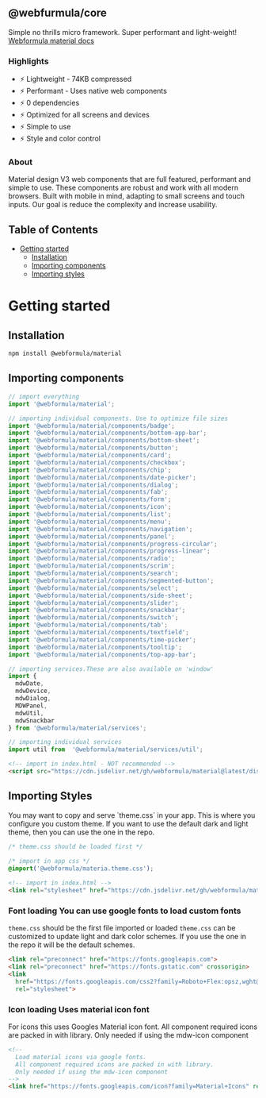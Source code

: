 ## @webfurmula/core
Simple no thrills micro framework. Super performant and light-weight!
[Webformula material docs](http://material.webformula.io/)

### Highlights
- ⚡ Lightweight - 74KB compressed
- ⚡ Performant - Uses native web components
- ⚡ 0 dependencies
- ⚡ Optimized for all screens and devices
- ⚡ Simple to use
- ⚡ Style and color control

### About
Material design V3 web components that are full featured, performant and simple to use. These components are robust and work with all modern browsers. Built with mobile in mind, adapting to small screens and touch inputs. Our goal is reduce the complexity and increase usability.

## Table of Contents  
- [Getting started](#gettingstarted)
  - [Installation](#installation)
  - [Importing components](#importing)
  - [Importing styles](#importingstyles)


# Getting started
<a name="gettingstarted"/>


## **Installation**
<a name="installation"/>

```bash
npm install @webformula/material
```


## **Importing components**
<a name="importing"/>

```javascript
// import everything
import '@webformula/material';

// importing individual components. Use to optimize file sizes
import '@webformula/material/components/badge';
import '@webformula/material/components/bottom-app-bar';
import '@webformula/material/components/bottom-sheet';
import '@webformula/material/components/button';
import '@webformula/material/components/card';
import '@webformula/material/components/checkbox';
import '@webformula/material/components/chip';
import '@webformula/material/components/date-picker';
import '@webformula/material/components/dialog';
import '@webformula/material/components/fab';
import '@webformula/material/components/form';
import '@webformula/material/components/icon';
import '@webformula/material/components/list';
import '@webformula/material/components/menu';
import '@webformula/material/components/navigation';
import '@webformula/material/components/panel';
import '@webformula/material/components/progress-circular';
import '@webformula/material/components/progress-linear';
import '@webformula/material/components/radio';
import '@webformula/material/components/scrim';
import '@webformula/material/components/search';
import '@webformula/material/components/segmented-button';
import '@webformula/material/components/select';
import '@webformula/material/components/side-sheet';
import '@webformula/material/components/slider';
import '@webformula/material/components/snackbar';
import '@webformula/material/components/switch';
import '@webformula/material/components/tab';
import '@webformula/material/components/textfield';
import '@webformula/material/components/time-picker';
import '@webformula/material/components/tooltip';
import '@webformula/material/components/top-app-bar';

// importing services.These are also available on 'window'
import {
  mdwDate,
  mdwDevice,
  mdwDialog,
  MDWPanel,
  mdwUtil,
  mdwSnackbar
} from '@webformula/material/services';

// importing individual services
import util from  '@webformula/material/services/util';
```
```html
<!-- import in index.html - NOT recommended -->
<script src="https://cdn.jsdelivr.net/gh/webformula/material@latest/dist/material.js"></script>
```


## **Importing Styles**
<a name="importingstyles"/>
You may want to copy and serve `theme.css` in your app. This is where you configure you custom theme. If you want to use the default dark and light theme, then you can use the one in the repo.

```css
/* theme.css should be loaded first */
  
/* import in app css */
@import('@webformula/materia.theme.css');
```
```html
<!-- import in index.html -->
<link rel="stylesheet" href="https://cdn.jsdelivr.net/gh/webformula/material@latest/dist/theme.css">
```


### **Font loading** You can use google fonts to load custom fonts
`theme.css` should be the first file imported or loaded
`theme.css` can be customized to update light and dark color schemes. If you use the one in the repo it will be the default schemes.
```html
<link rel="preconnect" href="https://fonts.googleapis.com">
<link rel="preconnect" href="https://fonts.gstatic.com" crossorigin>
<link
  href="https://fonts.googleapis.com/css2?family=Roboto+Flex:opsz,wght@8..144,300;8..144,400;8..144,500&display=swap"
  rel="stylesheet">
```

### **Icon loading** Uses material icon font
For icons this uses Googles Material icon font. All component required icons are packed in with library. Only needed if using the mdw-icon component
```html
<!--
  Load material icons via google fonts.
  All component required icons are packed in with library.
  Only needed if using the mdw-icon component
-->
<link href="https://fonts.googleapis.com/icon?family=Material+Icons" rel="stylesheet">
```
